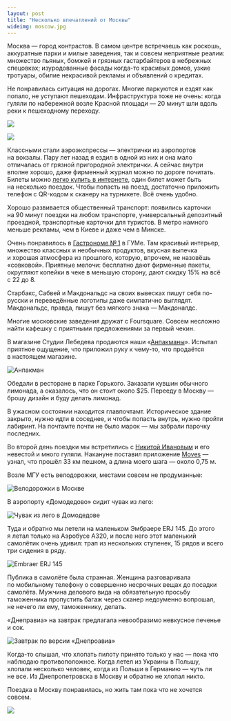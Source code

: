 ```yaml
---
layout: post
title: "Несколько впечатлений от Москвы"
wideimg: moscow.jpg
---
```


Москва — город контрастов. В самом центре встречаешь как роскошь, аккуратные парки и милые заведения, так и совсем неприятные реалии: множество пьяных, бомжей и грязных гастарбайтеров в небрежных спецовках; изуродованные фасады когда-то красивых домов, узкие тротуары, обилие некрасивой рекламы и объявлений о кредитах.

<!-- more -->

Не понравилась ситуация на дорогах. Многие паркуются и ездят как попало, не уступают пешеходам. Инфраструктура тоже не очень: когда гуляли по набережной возле Красной площади — 20 минут шли вдоль реки к пешеходному переходу.

![ ](/i/moscow/traffic.jpg)

![ ](/i/moscow/pedestrians.jpg)


Классными стали аэроэкспрессы — электрички из аэропортов на вокзалы. Пару лет назад я ездил в одной из них и она мало отличалась от грязной пригородной электрички. А сейчас внутри вполне хорошо, даже фирменный журнал можно по дороге почитать. Билеты можно [легко купить в интернете](http://aeroexpress.ru), один билет может быть на несколько поездок. Чтобы попасть на поезд, достаточно приложить телефон с QR-кодом к сканеру на турникете. Всё очень удобно.

Хорошо развивается общественный транспорт: появились карточки на 90 минут поездки на любом транспорте, универсальный депозитный проездной, транспортные карточки для туристов. В метро намного меньше рекламы, чем в Киеве и даже чем в Минске.

Очень понравилось в [Гастрономе №&thinsp;1](http://www.gum.ru/projects/gastronome/photo/) в ГУМе. Там красивый интерьер, множество классных и необычных продуктов, вкусная выпечка и хорошая атмосфера из прошлого, которую, впрочем, не назовёшь «совковой». Приятные мелочи: бесплатно дают фирменные пакеты, округляют копейки в чеке в меньшую сторону, дают скидку 15% на всё с 22 до 8.

Старбакс, Сабвей и Макдональдс на своих вывесках пишут себя по-русски и переведённые логотипы даже симпатично выглядят. Макдональдс, правда, пишут без мягкого знака — Макдоналдс.

Многие московские заведения дружат с Foursquare. Совсем несложно найти кафешку с приятными предложениями за первый чекин.

В магазине Студии Лебедева продаются наши «[Анпакманы](http://shop.psyho.ua/products/unpackman/)». Испытал приятное ощущение, что приложил руку к чему-то, что продаётся в настоящем магазине.

![Анпакман](/i/moscow/unpackman.jpg)

Обедали в ресторане в парке Горького. Заказали кувшин обычного лимонада, а оказалось, что он стоит около $25. Перееду в Москву — брошу дизайн и буду делать лимонад.

В ужасном состоянии находится главпочтамт. Историческое здание закрыто, нужно идти в соседнее, и чтобы попасть внутрь, нужно пройти лабиринт. На почтамте почти не было марок — мы забрали парочку последних.

Во второй день поездки мы встретились с [Никитой Ивановым](http://nickivanov.ru/) и его невестой и много гуляли. Накануне поставил приложение [Moves](http://www.moves-app.com/) — узнал, что прошёл 33 км пешком, а длина моего шага — около 0,75 м.

Возле МГУ есть велодорожки, местами совсем не продуманные:

![Велодорожки в Москве](/i/moscow/sorry-bikers.jpg)

В аэропорту «Домодедово» сидит чувак из лего:

![Чувак из лего в Домодедове](/i/moscow/lego.jpg)

Туда и обратно мы летели на маленьком Эмбраере ERJ 145. До этого я летал только на Аэробусе A320, и после него этот маленький самолётик очень удивил: трап из нескольких ступенек, 15 рядов и всего три сидения в ряду.

![Embraer ERJ 145](/i/moscow/embraer.jpg)

Публика в самолёте была странная. Женщина разговаривала по мобильному телефону о совершенно несрочных вещах до посадки самолёта. Мужчина делового вида на обязательную просьбу таможенника пропустить багаж через сканер недоуменно вопрошал, не нечего ли ему, таможеннику, делать.

«Днеправиа» на завтрак предлагала невообразимо невкусное печенье и сок.

![Завтрак по версии «Днепроавиа»](/i/moscow/breakfast.jpg)

Когда-то слышал, что хлопать пилоту принято только у нас — пока что наблюдаю противоположное. Когда летел из Украины в Польшу, хлопали несколько человек, когда из Польши в Германию — чуть ли не все. Из Днепропетровска в Москву и обратно не хлопал никто.

Поездка в Москву понравилась, но жить там пока что не хочется совсем.

![ ](/i/moscow/vasily.jpg)